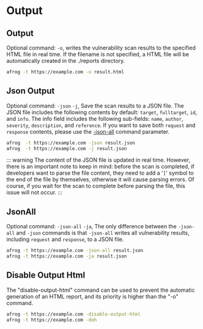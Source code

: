 # Output

## Output

Optional command: `-o`, writes the vulnerability scan results to the specified HTML file in real time. If the filename is not specified, a HTML file will be automatically created in the ./reports directory.

```sh
afrog -t https://example.com -o result.html
```

## Json Output

Optional command: `-json` `-j`, Save the scan results to a JSON file. The JSON file includes the following contents by default: `target`, `fulltarget`, `id`, and `info`. The info field includes the following sub-fields: `name`, `author`, `severity`, `description`, and `reference`. If you want to save both `request` and `response` contents, please use the [-json-all](#jsonall) command parameter.

```sh
afrog  -t https://example.com -json result.json
afrog  -t https://example.com -j result.json
```

::: warning
The content of the JSON file is updated in real time. However, there is an important note to keep in mind: before the scan is completed, if developers want to parse the file content, they need to add a '`]`' symbol to the end of the file by themselves, otherwise it will cause parsing errors. Of course, if you wait for the scan to complete before parsing the file, this issue will not occur.
:::

## JsonAll

Optional command: `-json-all` `-ja`, The only difference between the `-json-all` and `-json` commands is that `-json-all` writes all vulnerability results, including `request` and `response`, to a JSON file.

```sh
afrog -t https://example.com -json-all result.json
afrog -t https://example.com -ja result.json
```

## Disable Output Html

The "disable-output-html" command can be used to prevent the automatic generation of an HTML report, and its priority is higher than the "-o" command.

```sh
afrog -t https://example.com -disable-output-html
afrog -t https://example.com -doh
```